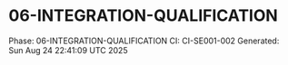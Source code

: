 # 06-INTEGRATION-QUALIFICATION
Phase: 06-INTEGRATION-QUALIFICATION
CI: CI-SE001-002
Generated: Sun Aug 24 22:41:09 UTC 2025
